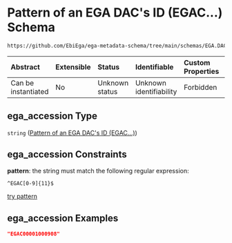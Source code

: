 # Pattern of an EGA DAC's ID (EGAC...) Schema

```txt
https://github.com/EbiEga/ega-metadata-schema/tree/main/schemas/EGA.DAC.json#/properties/object_id/allOf/1/properties/ega_accession
```



| Abstract            | Extensible | Status         | Identifiable            | Custom Properties | Additional Properties | Access Restrictions | Defined In                                                  |
| :------------------ | :--------- | :------------- | :---------------------- | :---------------- | :-------------------- | :------------------ | :---------------------------------------------------------- |
| Can be instantiated | No         | Unknown status | Unknown identifiability | Forbidden         | Allowed               | none                | [EGA.DAC.json*](../out/EGA.DAC.json "open original schema") |

## ega_accession Type

`string` ([Pattern of an EGA DAC's ID (EGAC...)](ega-8-properties-objects-ids-block-allof-check-that-dac-ega-id-egac-is-correct-properties-pattern-of-an-ega-dacs-id-egac.md))

## ega_accession Constraints

**pattern**: the string must match the following regular expression: 

```regexp
^EGAC[0-9]{11}$
```

[try pattern](https://regexr.com/?expression=%5EEGAC%5B0-9%5D%7B11%7D%24 "try regular expression with regexr.com")

## ega_accession Examples

```json
"EGAC00001000908"
```
